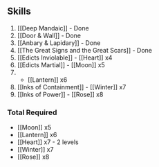 ## Skills
1. [[Deep Mandaic]] - Done
2. [[Door & Wall]] - Done
3. [[Anbary & Lapidary]] - Done
4. [[The Great Signs and the Great Scars]] - Done
5. [[Edicts Inviolable]] - [[Heart]] x4
6. [[Edicts Martial]] - [[Moon]] x5
7.  - [[Lantern]] x6
8. [[Inks of Containment]] - [[Winter]] x7
9. [[Inks of Power]] - [[Rose]] x8

### Total Required
- [[Moon]] x5
- [[Lantern]] x6
- [[Heart]] x7 - 2 levels
- [[Winter]] x7
- [[Rose]] x8